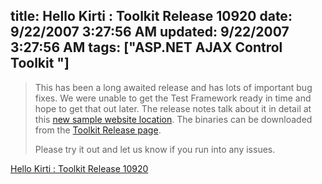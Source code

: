 title: Hello Kirti : Toolkit Release 10920
date: 9/22/2007 3:27:56 AM
updated: 9/22/2007 3:27:56 AM
tags: ["ASP.NET AJAX Control Toolkit "]
---
> This has been a long awaited release and has lots of important bug fixes. We were unable to get the Test Framework ready in time and hope to get that out later. The release notes talk about it in detail at this [new sample website location](http://asp.net/ajax/ajaxcontroltoolkit/samples). The binaries can be downloaded from the [Toolkit Release page](http://www.codeplex.com/AtlasControlToolkit/Release/ProjectReleases.aspx?ReleaseId=4941).
> 
> Please try it out and let us know if you run into any issues.

[Hello Kirti : Toolkit Release 10920](http://blogs.technet.com/kirtid/archive/2007/09/21/toolkit-release-10920.aspx)
